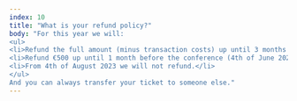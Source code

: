 ```yaml
---
index: 10
title: "What is your refund policy?"
body: "For this year we will:
<ul>
<li>Refund the full amount (minus transaction costs) up until 3 months before the conference (Before or on 4th of June 2023)</li>
<li>Refund €500 up until 1 month before the conference (4th of June 2023 - 4th of August 2023)</li>
<li>From 4th of August 2023 we will not refund.</li>
</ul>
And you can always transfer your ticket to someone else."
---
```

